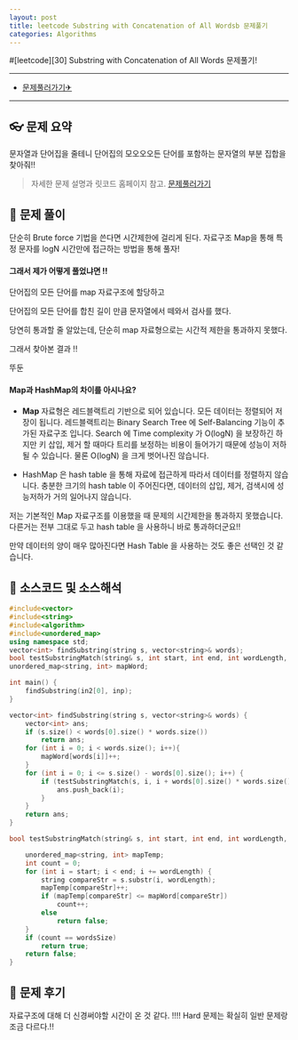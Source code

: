 ```yaml
---
layout: post
title: leetcode Substring with Concatenation of All Wordsb 문제풀기
categories: Algorithms
---
```


#[leetcode][30] Substring with Concatenation of All Words 문제풀기!

---

- [문제풀러가기✈](https://leetcode.com/problems/substring-with-concatenation-of-all-words/)

---

## 👓 문제 요약

문자열과 단어집을 줄테니 단어집의 모오오오든 단어를 포함하는 문자열의 부분 집합을 찾아줘!!

> 자세한 문제 설명과 릿코드 홈페이지 참고. [문제풀러가기](https://leetcode.com/problems/substring-with-concatenation-of-all-words/)

## 🔑 문제 풀이

단순히 Brute force 기법을 쓴다면 시간제한에 걸리게 된다.
자료구조 Map을 통해 특정 문자를 logN 시간만에 접근하는 방법을 통해 풀자!

#### 그래서 제가 어떻게 풀었냐면 !!

단어집의 모든 단어를 map 자료구조에 할당하고

단어집의 모든 단어를 합친 길이 만큼 문자열에서 떼와서 검사를 했다.

당연히 통과할 줄 알았는데, 단순히 map 자료형으로는 시간적 제한을 통과하지 못했다.

그래서 찾아본 결과 !!

뚜둔

#### Map과 HashMap의 차이를 아시나요?

- **Map** 자료형은 레드블랙트리 기반으로 되어 있습니다.
  모든 데이터는 정렬되어 저장이 됩니다.
  레드블랙트리는 Binary Search Tree 에 Self-Balancing 기능이 추가된 자료구조 입니다.
  Search 에 Time complexity 가 O(logN) 을 보장하긴 하지만 키 삽입, 제거 할 때마다 트리를 보정하는 비용이 들어가기 때문에 성능이 저하될 수 있습니다. 물론 O(logN) 을 크게 벗어나진 않습니다.

- HashMap 은 hash table 을 통해 자료에 접근하게 따라서 데이터를 정렬하지 않습니다.
  충분한 크기의 hash table 이 주어진다면, 데이터의 삽입, 제거, 검색시에 성능저하가 거의 일어나지 않습니다.

저는 기본적인 Map 자료구조를 이용했을 때 문제의 시간제한을 통과하지 못했습니다.
다른거는 전부 그대로 두고 hash table 을 사용하니 바로 통과하더군요!!

만약 데이터의 양이 매우 많아진다면 Hash Table 을 사용하는 것도 좋은 선택인 것 같습니다.

## 🥽 소스코드 및 소스해석

```cpp
#include<vector>
#include<string>
#include<algorithm>
#include<unordered_map>
using namespace std;
vector<int> findSubstring(string s, vector<string>& words);
bool testSubstringMatch(string& s, int start, int end, int wordLength, int wordsSize);
unordered_map<string, int> mapWord;

int main() {
	findSubstring(in2[0], inp);
}

vector<int> findSubstring(string s, vector<string>& words) {
	vector<int> ans;
	if (s.size() < words[0].size() * words.size())
		return ans;
	for (int i = 0; i < words.size(); i++){
		mapWord[words[i]]++;
	}
	for (int i = 0; i <= s.size() - words[0].size(); i++) {
		if (testSubstringMatch(s, i, i + words[0].size() * words.size(), words[0].size(), words.size())) {
			ans.push_back(i);
		}
	}
	return ans;
}

bool testSubstringMatch(string& s, int start, int end, int wordLength, int wordsSize) {

	unordered_map<string, int> mapTemp;
	int count = 0;
	for (int i = start; i < end; i += wordLength) {
		string compareStr = s.substr(i, wordLength);
		mapTemp[compareStr]++;
		if (mapTemp[compareStr] <= mapWord[compareStr])
			count++;
		else
			return false;
	}
	if (count == wordsSize)
		return true;
	return false;
}


```

## 🔨 문제 후기

자료구조에 대해 더 신경써야할 시간이 온 것 같다. !!!!
Hard 문제는 확실히 일반 문제랑 조금 다르다.!!

